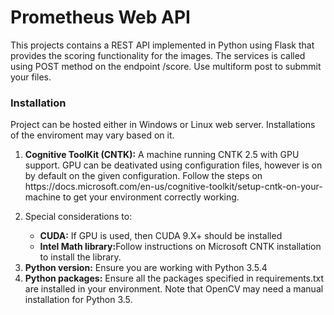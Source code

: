 # Prometheus Web API
<p>This projects contains a REST API implemented in Python using Flask that provides the scoring functionality for the images. The services is called using POST method on the endpoint /score. Use multiform post to submmit your files. </p>

<h3>Installation</h3>
<p>Project can be hosted either in Windows or Linux web server. Installations of the enviroment may vary based on it.<p/>
<ol>
    <li><b>Cognitive ToolKit (CNTK):</b> A machine running CNTK 2.5 with GPU support. GPU can be deativated using configuration files, however is on by default on the given configuration. Follow the steps on https://docs.microsoft.com/en-us/cognitive-toolkit/setup-cntk-on-your-machine to get your environment correctly working.</li>
    <li>
        <p>Special considerations to:</p>
        <ul>
            <li><b>CUDA:</b> If GPU is used, then CUDA 9.X+ should be installed</li>
            <li><b>Intel Math library:</b>Follow instructions on Microsoft CNTK installation to install the library.</li>
        </ul>
    </li>
    <li><b>Python version:</b> Ensure you are working with Python 3.5.4</li>
    <li><b>Python packages:</b> Ensure all the packages specified in requirements.txt are installed in your environment. Note that OpenCV may need a manual installation for Python 3.5.</li>
</ol>